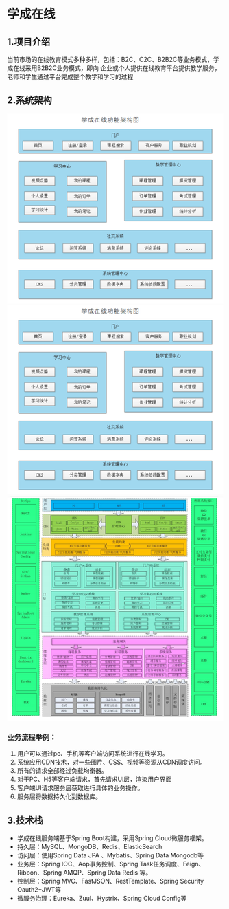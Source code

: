 # 学成在线

## 1.项目介绍

当前市场的在线教育模式多种多样，包括：B2C、C2C、B2B2C等业务模式，学成在线采用B2B2C业务模式，即向 企业或个人提供在线教育平台提供教学服务，老师和学生通过平台完成整个教学和学习的过程

## 2.系统架构

![image-20210629172809100](image\image-20210629172809100.png)
![image-20210629172809100](https://github.com/thetreeofH/xcEdu/blob/master/image/image-20210629172809100.png)
![image-20210629172851162](image\image-20210629172851162.png)

### 业务流程举例：

1.  用户可以通过pc、手机等客户端访问系统进行在线学习。
2.   系统应用CDN技术，对一些图片、CSS、视频等资源从CDN调度访问。 
3. 所有的请求全部经过负载均衡器。 
4. 对于PC、H5等客户端请求，首先请求UI层，渲染用户界面
5. 客户端UI请求服务层获取进行具体的业务操作。 
6. 服务层将数据持久化到数据库。

## 3.技术栈

- 学成在线服务端基于Spring Boot构建，采用Spring Cloud微服务框架。
-  持久层：MySQL、MongoDB、Redis、ElasticSearch 
- 访问层：使用Spring Data JPA 、Mybatis、Spring Data Mongodb等 
- 业务层：Spring IOC、Aop事务控制、Spring Task任务调度、Feign、Ribbon、Spring AMQP、Spring Data Redis 等。
-  控制层：Spring MVC、FastJSON、RestTemplate、Spring Security Oauth2+JWT等 
- 微服务治理：Eureka、Zuul、Hystrix、Spring Cloud Config等
